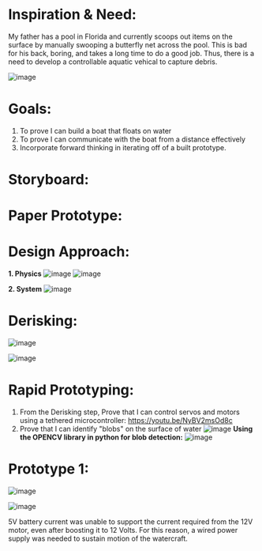 # Inspiration & Need:

My father has a pool in Florida and currently scoops out items on the surface by manually swooping a butterfly net across the pool. This is bad for his back, boring, and takes a long time to do a good job. Thus, there is a need to develop a controllable aquatic vehical to capture debris.

![image](https://user-images.githubusercontent.com/30520534/206319954-3f09ea07-08f3-4c4a-996f-c6462ef12abf.png)

# Goals:
1. To prove I can build a boat that floats on water
2. To prove I can communicate with the boat from a distance effectively
3. Incorporate forward thinking in iterating off of a built prototype. 

# Storyboard: 

# Paper Prototype:


# Design Approach:
**1. Physics**
![image](https://user-images.githubusercontent.com/30520534/206320059-0dcfddd6-a985-4594-ab5c-49d9ea87beb4.png)
![image](https://user-images.githubusercontent.com/30520534/206320071-85f08ea9-19ed-47cb-a18b-0a6a8e83e5c4.png)

**2. System**
![image](https://user-images.githubusercontent.com/30520534/206320134-90b65567-e11b-4768-adab-516de3347409.png)

# Derisking: 
![image](https://user-images.githubusercontent.com/30520534/206320264-6dc306fc-7e7d-49b7-b33f-ade6b398fb12.png)

![image](https://user-images.githubusercontent.com/30520534/206320280-11366dbb-e6ac-42ab-9d4a-5dae17e665ac.png)

# Rapid Prototyping:
1. From the Derisking step, Prove that I can control servos and motors using a tethered microcontroller: https://youtu.be/NyBV2msOd8c 
2. Prove that I can identify "blobs" on the surface of water
![image](https://user-images.githubusercontent.com/30520534/206321396-904bf5ce-d0db-4e0e-a1ee-044af769cd89.png)
**Using the OPENCV library in python for blob detection:**
![image](https://user-images.githubusercontent.com/30520534/206325947-648905d3-6feb-4661-80c4-e835f8a0b031.png)

# Prototype 1:
![image](https://user-images.githubusercontent.com/30520534/206327584-f6b07bae-854b-4a17-9e16-181b0bcaea04.png)

![image](https://user-images.githubusercontent.com/30520534/206770511-b0af42a3-6034-4830-80ae-8aa322c970f9.png)

5V battery current was unable to support the current required from the 12V motor, even after boosting it to 12 Volts. For this reason, a wired power supply was needed to sustain motion of the watercraft.
